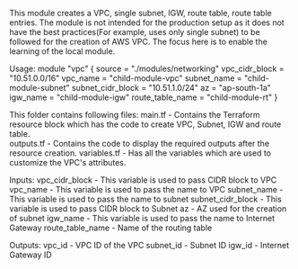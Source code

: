 This module creates a VPC, single subnet, IGW, route table, route table entries. 
The module is not intended for the production setup as it does not have the best practices(For example, uses only single subnet) to be followed for the creation of AWS VPC. The focus here is to enable the learning of the local module. 

Usage:
module "vpc" {
  source            = "./modules/networking"
  vpc_cidr_block    = "10.51.0.0/16"
  vpc_name          = "child-module-vpc"
  subnet_name       = "child-module-subnet"
  subnet_cidr_block = "10.51.1.0/24"
  az                = "ap-south-1a"
  igw_name          = "child-module-igw"
  route_table_name  = "child-module-rt"
}

This folder contains following files:
main.tf      - Contains the Terraform resource block which has the code to create VPC, Subnet, IGW and route table.   
outputs.tf   - Contains the code to display the required outputs after the resource creation. 
variables.tf - Has all the variables which are used to customize the VPC's attributes. 

Inputs:
vpc_cidr_block    - This variable is used to pass CIDR block to VPC
vpc_name          - This variable is used to pass the name to VPC
subnet_name       - This variable is used to pass the name to subnet
subnet_cidr_block - This variable is used to pass CIDR block to Subnet
az                - AZ used for the creation of subnet
igw_name          - This variable is used to pass the name to Internet Gateway
route_table_name  - Name of the routing table

Outputs:
vpc_id    - VPC ID of the VPC
subnet_id - Subnet ID
igw_id    - Internet Gateway ID